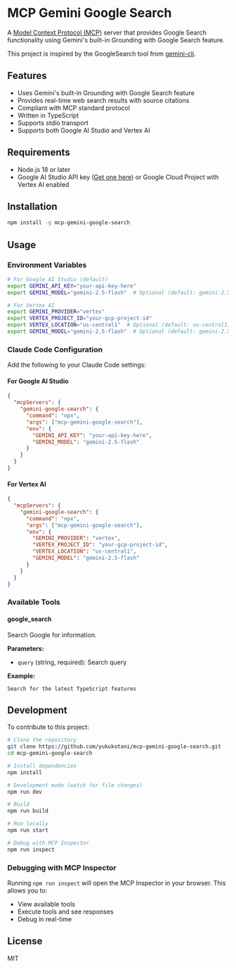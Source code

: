 # MCP Gemini Google Search

A [Model Context Protocol (MCP)](https://modelcontextprotocol.io) server that provides Google Search functionality using Gemini's built-in Grounding with Google Search feature.

This project is inspired by the GoogleSearch tool from [gemini-cli](https://github.com/google-gemini/gemini-cli/blob/9897a2b80a6f371363faf1345f406ea581b841db/docs/tools/web-search.md).

## Features

- Uses Gemini's built-in Grounding with Google Search feature
- Provides real-time web search results with source citations
- Compliant with MCP standard protocol
- Written in TypeScript
- Supports stdio transport
- Supports both Google AI Studio and Vertex AI

## Requirements

- Node.js 18 or later
- Google AI Studio API key ([Get one here](https://aistudio.google.com/)) or Google Cloud Project with Vertex AI enabled

## Installation

```bash
npm install -g mcp-gemini-google-search
```

## Usage

### Environment Variables

```bash
# For Google AI Studio (default)
export GEMINI_API_KEY="your-api-key-here"
export GEMINI_MODEL="gemini-2.5-flash"  # Optional (default: gemini-2.5-flash)

# For Vertex AI
export GEMINI_PROVIDER="vertex"
export VERTEX_PROJECT_ID="your-gcp-project-id"
export VERTEX_LOCATION="us-central1"  # Optional (default: us-central1)
export GEMINI_MODEL="gemini-2.5-flash"  # Optional (default: gemini-2.5-flash)
```

### Claude Code Configuration

Add the following to your Claude Code settings:

#### For Google AI Studio
```json
{
  "mcpServers": {
    "gemini-google-search": {
      "command": "npx",
      "args": ["mcp-gemini-google-search"],
      "env": {
        "GEMINI_API_KEY": "your-api-key-here",
        "GEMINI_MODEL": "gemini-2.5-flash"
      }
    }
  }
}
```

#### For Vertex AI
```json
{
  "mcpServers": {
    "gemini-google-search": {
      "command": "npx",
      "args": ["mcp-gemini-google-search"],
      "env": {
        "GEMINI_PROVIDER": "vertex",
        "VERTEX_PROJECT_ID": "your-gcp-project-id",
        "VERTEX_LOCATION": "us-central1",
        "GEMINI_MODEL": "gemini-2.5-flash"
      }
    }
  }
}
```

### Available Tools

#### google_search

Search Google for information.

**Parameters:**
- `query` (string, required): Search query

**Example:**
```
Search for the latest TypeScript features
```

## Development

To contribute to this project:

```bash
# Clone the repository
git clone https://github.com/yukukotani/mcp-gemini-google-search.git
cd mcp-gemini-google-search

# Install dependencies
npm install

# Development mode (watch for file changes)
npm run dev

# Build
npm run build

# Run locally
npm run start

# Debug with MCP Inspector
npm run inspect
```

### Debugging with MCP Inspector

Running `npm run inspect` will open the MCP Inspector in your browser. This allows you to:

- View available tools
- Execute tools and see responses
- Debug in real-time

## License

MIT